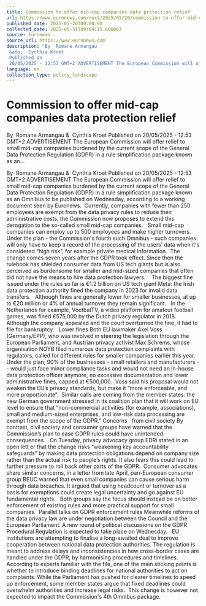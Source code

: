 ```yaml
---
title: Commission to offer mid-cap companies data protection relief
url: https://www.euronews.com/next/2025/05/20/commission-to-offer-mid-cap-companies-data-protection-relief-in-simplification-plan
published_date: 2025-05-20T00:00:00
collected_date: 2025-05-31T09:04:15.600067
source: Euronews
source_url: https://www.euronews.com
description: "By  Romane Armangau 
 &amp;  Cynthia Kroet 
 Published on
 20/05/2025 - 12:53 GMT+2 ADVERTISEMENT The European Commission will offer relief to small mid-cap companies burdened by the current scope of the General Data Protection Regulation (GDPR) in a rule simplification package known as an..."
language: en
collection_type: policy_landscape
---
```


# Commission to offer mid-cap companies data protection relief

By  Romane Armangau 
 &amp;  Cynthia Kroet 
 Published on
 20/05/2025 - 12:53 GMT+2 ADVERTISEMENT The European Commission will offer relief to small mid-cap companies burdened by the current scope of the General Data Protection Regulation (GDPR) in a rule simplification package known as an...

By  Romane Armangau 
 &amp;  Cynthia Kroet 
 Published on
 20/05/2025 - 12:53 GMT+2 ADVERTISEMENT The European Commission will offer relief to small mid-cap companies burdened by the current scope of the General Data Protection Regulation (GDPR) in a rule simplification package known as an Omnibus to be published on Wednesday, according to a working document seen by Euronews.  Currently, companies with fewer than 250 employees are exempt from the data privacy rules to reduce their administrative costs, the Commission now proposes to extend this derogation to the so-called small mid-cap companies.   Small mid-cap companies can employ up to 500 employees and make higher turnovers. Under the plan - the Commission's fourth such Omnibus - such companies will only have to keep a record of the processing of the users’ data when it's considered “high risk”, for example private medical information.  The change comes seven years after the GDPR took effect. Since then the rulebook has shielded consumer data from US tech giants but is also perceived as burdensome for smaller and mid-sized companies that often did not have the means to hire data protection lawyers.    The biggest fine issued under the rules so far is €1.2 billion on US tech giant Meta: the Irish data protection authority fined the company in 2023 for invalid data transfers.   Although fines are generally lower for smaller businesses, at up to €20 million or 4% of annual turnover they remain significant.   In the Netherlands for example, VoetbalTV, a video platform for amateur football games, was fined €575,000 by the Dutch privacy regulator in 2018. Although the company appealed and the court overturned the fine, it had to file for bankruptcy.   Lower fines Both EU lawmaker Axel Voss (Germany/EPP), who was involved in steering the legislation through the European Parliament, and Austrian privacy activist Max Schrems, whose organisation NOYB filed numerous data protection complaints with regulators, called for different rules for smaller companies earlier this year.   Under the plan, 90% of the businesses – small retailers and manufacturers -- would just face minor compliance tasks and would not need an in-house data protection officer anymore, no excessive documentation and lower administrative fines, capped at €500,000.  Voss said his proposal would not weaken the EU’s privacy standards, but make it “more enforceable, and more proportionate”.  Similar calls are coming from the member states: the new German government stressed in its coalition plan that it will work on EU level to ensure that “non-commercial activities (for example, associations), small and medium-sized enterprises, and low-risk data processing are exempt from the scope of the GDPR.” Concerns   from civil society By contrast, civil society and consumer groups have warned that the Commission’s plan to ease GDPR rules could have unintended consequences.   On Tuesday, privacy advocacy group EDRi stated in an open lett er that the change risks “weakening key accountability safeguards” by making data protection obligations depend on company size rather than the actual risk to people’s rights. It also fears this could lead to further pressure to roll back other parts of the GDPR.  Consumer advocates share similar concerns, in a letter from late April, pan-European consumer group BEUC warned that even small companies can cause serious harm through data breaches. It argued that using headcount or turnover as a basis for exemptions could create legal uncertainty and go against EU fundamental rights.   Both groups say the focus should instead be on better enforcement of existing rules and more practical support for small companies.  Parallel talks on GDPR enforcement rules Meanwhile reforms of the data privacy law are under negotiation between the Council and the European Parliament. A new round of political discussions on the GDPR Procedural Regulation is expected to take place on Wednesday.   EU institutions are attempting to finalise a long-awaited deal to improve cooperation between national data protection authorities. The regulation is meant to address delays and inconsistencies in how cross-border cases are handled under the GDPR, by harmonising procedures and timelines.  According to experts familiar with the file, one of the main sticking points is whether to introduce binding deadlines for national authorities to act on complaints. While the Parliament has pushed for clearer timelines to speed up enforcement, some member states argue that fixed deadlines could overwhelm authorities and increase legal risks.  This change is however not expected to impact the Commission's 4th Omnibus package.